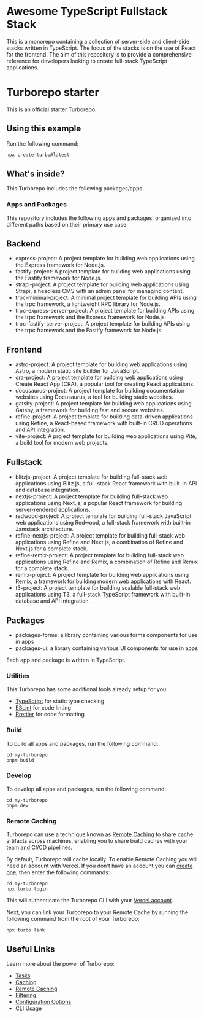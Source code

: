 # Awesome TypeScript Fullstack Stack

This is a monorepo containing a collection of server-side and client-side stacks written in TypeScript. The focus of the stacks is on the use of React for the frontend. The aim of this repository is to provide a comprehensive reference for developers looking to create full-stack TypeScript applications.

# Turborepo starter

This is an official starter Turborepo.

## Using this example

Run the following command:

```sh
npx create-turbo@latest
```

## What's inside?

This Turborepo includes the following packages/apps:

### Apps and Packages

This repository includes the following apps and packages, organized into different paths based on their primary use case:

## Backend

- express-project: A project template for building web applications using the Express framework for Node.js.
- fastify-project: A project template for building web applications using the Fastify framework for Node.js.
- strapi-project: A project template for building web applications using Strapi, a headless CMS with an admin panel for managing content.
- trpc-minimal-project: A minimal project template for building APIs using the trpc framework, a lightweight RPC library for Node.js.
- trpc-express-server-project: A project template for building APIs using the trpc framework and the Express framework for Node.js.
- trpc-fastify-server-project: A project template for building APIs using the trpc framework and the Fastify framework for Node.js.

## Frontend

- astro-project: A project template for building web applications using Astro, a modern static site builder for JavaScript.
- cra-project: A project template for building web applications using Create React App (CRA), a popular tool for creating React applications.
- docusaurus-project: A project template for building documentation websites using Docusaurus, a tool for building static websites.
- gatsby-project: A project template for building web applications using Gatsby, a framework for building fast and secure websites.
- refine-project: A project template for building data-driven applications using Refine, a React-based framework with built-in CRUD operations and API integration.
- vite-project: A project template for building web applications using Vite, a build tool for modern web projects.

## Fullstack

- blitzjs-project: A project template for building full-stack web applications using Blitz.js, a full-stack React framework with built-in API and database integration.
- nextjs-project: A project template for building full-stack web applications using Next.js, a popular React framework for building server-rendered applications.
- redwood-project: A project template for building full-stack JavaScript web applications using Redwood, a full-stack framework with built-in Jamstack architecture.
- refine-nextjs-project: A project template for building full-stack web applications using Refine and Next.js, a combination of Refine and Next.js for a complete stack.
- refine-remix-project: A project template for building full-stack web applications using Refine and Remix, a combination of Refine and Remix for a complete stack.
- remix-project: A project template for building web applications using Remix, a framework for building modern web applications with React.
- t3-project: A project template for building scalable full-stack web applications using T3, a full-stack TypeScript framework with built-in database and API integration.

## Packages

- packages-forms: a library containing various forms components for use in apps
- packages-ui: a library containing various UI components for use in apps

Each app and package is written in TypeScript.

### Utilities

This Turborepo has some additional tools already setup for you:

- [TypeScript](https://www.typescriptlang.org/) for static type checking
- [ESLint](https://eslint.org/) for code linting
- [Prettier](https://prettier.io) for code formatting

### Build

To build all apps and packages, run the following command:

```
cd my-turborepo
pnpm build
```

### Develop

To develop all apps and packages, run the following command:

```
cd my-turborepo
pnpm dev
```

### Remote Caching

Turborepo can use a technique known as [Remote Caching](https://turbo.build/repo/docs/core-concepts/remote-caching) to share cache artifacts across machines, enabling you to share build caches with your team and CI/CD pipelines.

By default, Turborepo will cache locally. To enable Remote Caching you will need an account with Vercel. If you don't have an account you can [create one](https://vercel.com/signup), then enter the following commands:

```
cd my-turborepo
npx turbo login
```

This will authenticate the Turborepo CLI with your [Vercel account](https://vercel.com/docs/concepts/personal-accounts/overview).

Next, you can link your Turborepo to your Remote Cache by running the following command from the root of your Turborepo:

```
npx turbo link
```

## Useful Links

Learn more about the power of Turborepo:

- [Tasks](https://turbo.build/repo/docs/core-concepts/monorepos/running-tasks)
- [Caching](https://turbo.build/repo/docs/core-concepts/caching)
- [Remote Caching](https://turbo.build/repo/docs/core-concepts/remote-caching)
- [Filtering](https://turbo.build/repo/docs/core-concepts/monorepos/filtering)
- [Configuration Options](https://turbo.build/repo/docs/reference/configuration)
- [CLI Usage](https://turbo.build/repo/docs/reference/command-line-reference)
